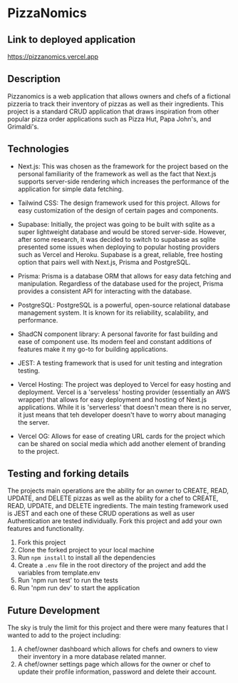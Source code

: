 # PizzaNomics

## Link to deployed application

https://pizzanomics.vercel.app

## Description

Pizzanomics is a web application that allows owners and chefs of a fictional pizzeria to track their inventory of pizzas as well as their ingredients. This project is a standard CRUD application that draws inspiration from other popular pizza order applications such as Pizza Hut, Papa John's, and Grimaldi's.

## Technologies

- Next.js: This was chosen as the framework for the project based on the personal familiarity of the framework as well as the fact that Next.js supports server-side rendering which increases the performance of the application for simple data fetching.

- Tailwind CSS: The design framework used for this project. Allows for easy customization of the design of certain pages and components.

- Supabase: Initially, the project was going to be built with sqlite as a super lightweight database and would be stored server-side. However, after some research, it was decided to switch to supabase as sqlite presented some issues when deploying to popular hosting providers such as Vercel and Heroku. Supabase is a great, reliable, free hosting option that pairs well with Next.js, Prisma and PostgreSQL.

- Prisma: Prisma is a database ORM that allows for easy data fetching and manipulation. Regardless of the database used for the project, Prisma provides a consistent API for interacting with the database.

- PostgreSQL: PostgreSQL is a powerful, open-source relational database management system. It is known for its reliability, scalability, and performance.

- ShadCN component library: A personal favorite for fast building and ease of component use. Its modern feel and constant additions of features make it my go-to for building applications.

- JEST: A testing framework that is used for unit testing and integration testing.

- Vercel Hosting: The project was deployed to Vercel for easy hosting and deployment. Vercel is a 'serveless' hosting provider (essentially an AWS wrapper) that allows for easy deployment and hosting of Next.js applications. While it is 'serverless' that doesn't mean there is no server, it just means that teh developer doesn't have to worry about managing the server.

- Vercel OG: Allows for ease of creating URL cards for the project which can be shared on social media which add another element of branding to the project.

## Testing and forking details

The projects main operations are the ability for an owner to CREATE, READ, UPDATE, and DELETE pizzas as well as the ability for a chef to CREATE, READ, UPDATE, and DELETE ingredients. The main testing framework used is JEST and each one of these CRUD operations as well as user Authentication are tested individually. Fork this project and add your own features and functionality.

1. Fork this project
2. Clone the forked project to your local machine
3. Run `npm install` to install all the dependencies
4. Create a `.env` file in the root directory of the project and add the variables from template.env
5. Run 'npm run test' to run the tests
6. Run 'npm run dev' to start the application

## Future Development

The sky is truly the limit for this project and there were many features that I wanted to add to the project including:

1. A chef/owner dashboard which allows for chefs and owners to view their inventory in a more database related manner.
2. A chef/owner settings page which allows for the owner or chef to update their profile information, password and delete their account.
